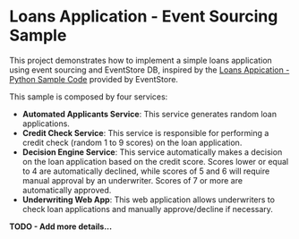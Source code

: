 # Loans Application - Event Sourcing Sample

This project demonstrates how to implement a simple loans application using event sourcing and EventStore DB,
inspired by the [Loans Appication - Python Sample Code](https://github.com/EventStore/samples/tree/main/LoanApplication/Python) provided
by EventStore.

This sample is composed by four services:

- **Automated Applicants Service**: This service generates random loan applications.
- **Credit Check Service**: This service is responsible for performing a credit check (random 1 to 9 scores) on the loan application.
- **Decision Engine Service**: This service automatically makes a decision on the loan application based on the credit score. Scores lower
or equal to 4 are automatically declined, while scores of 5 and 6 will require manual approval by an underwriter. Scores of 7 or more are
automatically approved.
- **Underwriting Web App**: This web application allows underwriters to check loan applications and manually approve/decline if necessary.

**TODO - Add more details...**
